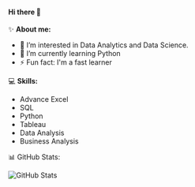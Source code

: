 #### **Hi there** 👋

✨ **About me:**

- 🔭  I’m interested in Data Analytics and Data Science.
- 🌱 I’m currently learning Python
- ⚡ Fun fact: I'm a fast learner






💻 **Skills:**

- Advance Excel
- SQL
- Python
- Tableau
- Data Analysis
- Business Analysis


📊 GitHub Stats:

![GitHub Stats](https://github-readme-stats.vercel.app/api?username=Saad123976&theme=radical)
